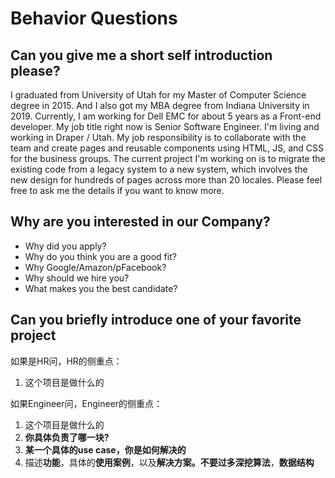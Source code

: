 # Behavior Questions

## Can you give me a short self introduction please? 

I graduated from University of Utah for my Master of Computer Science degree in 2015. And I also got my MBA degree from Indiana University in 2019. Currently, I am working for Dell EMC for about 5 years as a Front-end developer. My job title right now is Senior Software Engineer. I'm living and working in Draper / Utah. My job responsibility is to collaborate with the team and create pages and reusable components using HTML, JS, and CSS for the business groups. The current project I'm working on is to migrate the existing code from a legacy system to a new system, which involves the new design for hundreds of pages across more than 20 locales. Please feel free to ask me the details if you want to know more.

## Why are you interested in our Company? 

* Why did you apply? 
* Why do you think you are a good fit? 
* Why Google/Amazon/pFacebook? 
* Why should we hire you? 
* What makes you the best candidate? 

##  Can you briefly introduce one of your favorite project 

  
如果是HR问，HR的侧重点：

1. 这个项目是做什么的 

如果Engineer问，Engineer的侧重点： 

1. 这个项目是做什么的 
2. **你具体负责了哪一块?** 
3. **某一个具体的use case，你是如何解决的** 
4. 描述**功能**，具体的**使用案例**，以及**解决方案。**不要过多**深挖算法**，**数据结构** 




